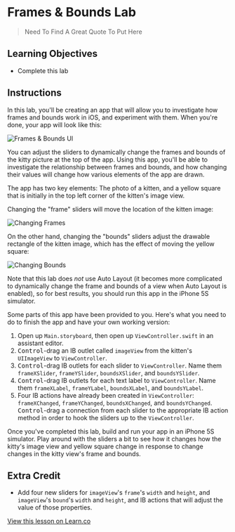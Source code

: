 # Frames & Bounds Lab

> Need To Find A Great Quote To Put Here

## Learning Objectives

* Complete this lab

## Instructions

In this lab, you'll be creating an app that will allow you to investigate how frames and bounds work in iOS, and experiment with them. When you're done, your app will look like this:

![Frames & Bounds UI](https://s3.amazonaws.com/learn-verified/ios-frames-bounds.png)

You can adjust the sliders to dynamically change the frames and bounds of the kitty picture at the top of the app. Using this app, you'll be able to investigate the relationship between frames and bounds, and how changing their values will change how various elements of the app are drawn.

The app has two key elements: The photo of a kitten, and a yellow square that is initially in the top left corner of the kitten's image view.

Changing the "frame" sliders will move the location of the kitten image:

![Changing Frames](https://s3.amazonaws.com/learn-verified/ios-changing-frames.png)

On the other hand, changing the "bounds" sliders adjust the drawable rectangle of the kitten image, which has the effect of moving the yellow square:

![Changing Bounds](https://s3.amazonaws.com/learn-verified/ios-changing-bounds.png)

Note that this lab does _not_ use Auto Layout (it becomes more complicated to dynamically change the frame and bounds of a view when Auto Layout is enabled), so for best results, you should run this app in the iPhone 5S simulator.

Some parts of this app have been provided to you. Here's what you need to do to finish the app and have your own working version:

1. Open up `Main.storyboard`, then open up `ViewController.swift` in an assistant editor.
2. <kbd>Control</kbd>-drag an IB outlet called `imageView` from the kitten's `UIImageView` to `ViewController`.
3. <kbd>Control</kbd>-drag IB outlets for each slider to `ViewController`. Name them `frameXSlider`, `frameYSlider`, `boundsXSlider`, and `boundsYSlider`.
4. <kbd>Control</kbd>-drag IB outlets for each text label to `ViewController`. Name them `frameXLabel`, `frameYLabel`, `boundsXLabel`, and `boundsYLabel`.
5. Four IB actions have already been created in `ViewController`: `frameXChanged`, `frameYChanged`, `boundsXChanged`, and `boundsYChanged`. <kbd>Control</kbd>-drag a connection from each slider to the appropriate IB action method in order to hook the sliders up to the `ViewController`.

Once you've completed this lab, build and run your app in an iPhone 5S simulator. Play around with the sliders a bit to see how it changes how the kitty's image view and yellow square change in response to change changes in the kitty view's frame and bounds.

## Extra Credit

* Add four new sliders for `imageView`'s `frame`'s `width` and `height`, and `imageView`'s `bound`'s `width` and `height`, and IB actions that will adjust the value of those properties.

<a href='https://learn.co/lessons/LayoutStuff' data-visibility='hidden'>View this lesson on Learn.co</a>